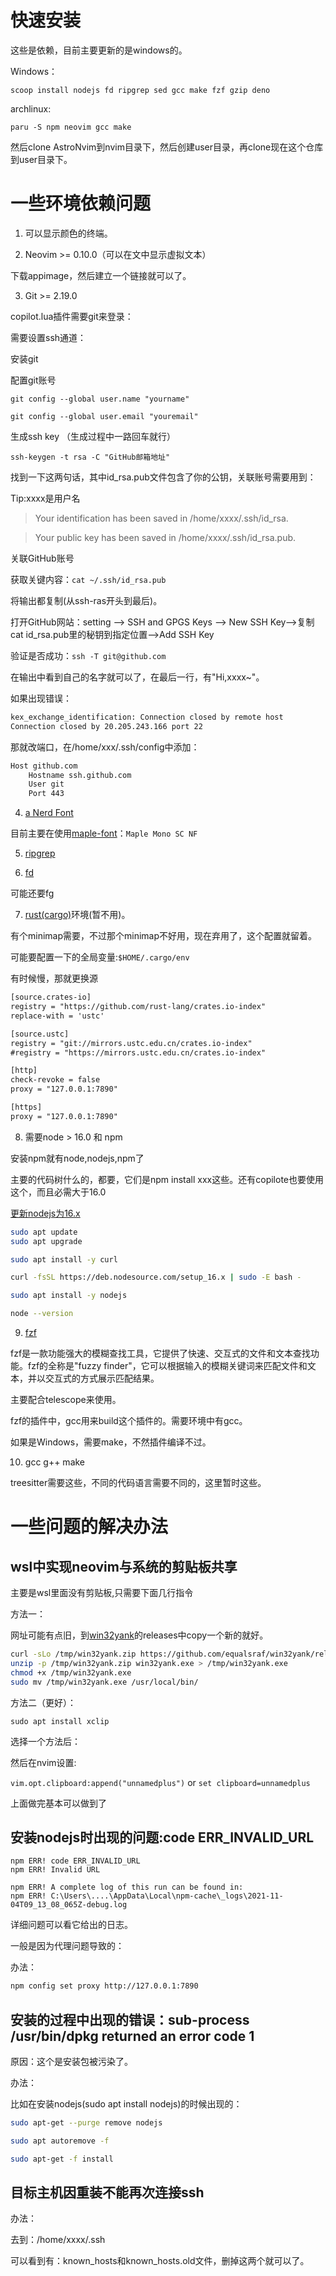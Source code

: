 # 快速安装

这些是依赖，目前主要更新的是windows的。

Windows：

`scoop install nodejs fd ripgrep sed gcc make fzf gzip deno`

archlinux:

`paru -S npm neovim gcc make`

然后clone AstroNvim到nvim目录下，然后创建user目录，再clone现在这个仓库到user目录下。

# 一些环境依赖问题

1. 可以显示颜色的终端。

2. Neovim >= 0.10.0（可以在文中显示虚拟文本）

下载appimage，然后建立一个链接就可以了。

3. Git >= 2.19.0 

copilot.lua插件需要git来登录：

需要设置ssh通道：

安装git

配置git账号

`git config --global user.name "yourname"`

`git config --global user.email "youremail"`

生成ssh key （生成过程中一路回车就行）

`ssh-keygen -t rsa -C "GitHub邮箱地址"`

找到一下这两句话，其中id_rsa.pub文件包含了你的公钥，关联账号需要用到：

Tip:xxxx是用户名

> Your identification has been saved in /home/xxxx/.ssh/id_rsa.

> Your public key has been saved in /home/xxxx/.ssh/id_rsa.pub.

关联GitHub账号

获取关键内容：`cat ~/.ssh/id_rsa.pub`

将输出都复制(从ssh-ras开头到最后)。

打开GitHub网站：setting --> SSH and GPGS Keys --> New  SSH Key-->复制cat id_rsa.pub里的秘钥到指定位置-->Add SSH Key

验证是否成功：`ssh -T git@github.com` 

在输出中看到自己的名字就可以了，在最后一行，有"Hi,xxxx~"。

如果出现错误：

```bash
kex_exchange_identification: Connection closed by remote host
Connection closed by 20.205.243.166 port 22
```

那就改端口，在/home/xxx/.ssh/config中添加：

```bash
Host github.com
    Hostname ssh.github.com
    User git
    Port 443
```

4. [a Nerd Font](https://www.nerdfonts.com/)

目前主要在使用[maple-font](https://github.com/subframe7536/Maple-font)：`Maple Mono SC NF` 

5. [ripgrep](https://github.com/BurntSushi/ripgrep)

6. [fd](https://github.com/sharkdp/fd)

可能还要fg

7. [rust(cargo)](https://www.rust-lang.org/tools/install)环境(暂不用)。

有个minimap需要，不过那个minimap不好用，现在弃用了，这个配置就留着。

可能要配置一下的全局变量:`$HOME/.cargo/env`

有时候慢，那就更换源

```txt
[source.crates-io]
registry = "https://github.com/rust-lang/crates.io-index"
replace-with = 'ustc'

[source.ustc]
registry = "git://mirrors.ustc.edu.cn/crates.io-index"
#registry = "https://mirrors.ustc.edu.cn/crates.io-index"

[http]
check-revoke = false
proxy = "127.0.0.1:7890"

[https]
proxy = "127.0.0.1:7890"
```

8. 需要node > 16.0 和 npm

安装npm就有node,nodejs,npm了

主要的代码树什么的，都要，它们是npm install xxx这些。还有copilote也要使用这个，而且必需大于16.0

[更新nodejs为16.x](https://joshtronic.com/2021/05/09/how-to-install-nodejs-16-on-ubuntu-2004-lts/)

```bash
sudo apt update
sudo apt upgrade

sudo apt install -y curl

curl -fsSL https://deb.nodesource.com/setup_16.x | sudo -E bash -

sudo apt install -y nodejs

node --version
```

9. [fzf](https://github.com/junegunn/fzf#installation)

fzf是一款功能强大的模糊查找工具，它提供了快速、交互式的文件和文本查找功能。fzf的全称是"fuzzy finder"，它可以根据输入的模糊关键词来匹配文件和文本，并以交互式的方式展示匹配结果。

主要配合telescope来使用。

fzf的插件中，gcc用来build这个插件的。需要环境中有gcc。

如果是Windows，需要make，不然插件编译不过。

10. gcc g++ make

treesitter需要这些，不同的代码语言需要不同的，这里暂时这些。

# 一些问题的解决办法

## wsl中实现neovim与系统的剪贴板共享

主要是wsl里面没有剪贴板,只需要下面几行指令

方法一：

网址可能有点旧，到[win32yank](https://github.com/equalsraf/win32yank)的releases中copy一个新的就好。

```bash
curl -sLo /tmp/win32yank.zip https://github.com/equalsraf/win32yank/releases/download/v0.1.1/win32yank-x64.zip
unzip -p /tmp/win32yank.zip win32yank.exe > /tmp/win32yank.exe
chmod +x /tmp/win32yank.exe
sudo mv /tmp/win32yank.exe /usr/local/bin/
```

方法二（更好）：

`sudo apt install xclip`

选择一个方法后：

然后在nvim设置:

`vim.opt.clipboard:append("unnamedplus")`
or
`set clipboard=unnamedplus`

上面做完基本可以做到了

## 安装nodejs时出现的问题:code ERR_INVALID_URL

```text
npm ERR! code ERR_INVALID_URL
npm ERR! Invalid URL

npm ERR! A complete log of this run can be found in:
npm ERR! C:\Users\....\AppData\Local\npm-cache\_logs\2021-11-04T09_13_08_065Z-debug.log
```

详细问题可以看它给出的日志。

一般是因为代理问题导致的：

办法：

```bash
npm config set proxy http://127.0.0.1:7890
```

## 安装的过程中出现的错误：sub-process /usr/bin/dpkg returned an error code 1

原因：这个是安装包被污染了。

办法：

比如在安装nodejs(sudo apt install nodejs)的时候出现的：

```bash
sudo apt-get --purge remove nodejs

sudo apt autoremove -f

sudo apt-get -f install
```

## 目标主机因重装不能再次连接ssh

办法：

去到：/home/xxxx/.ssh

可以看到有：known_hosts和known_hosts.old文件，删掉这两个就可以了。
